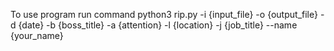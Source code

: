 

To use program run command python3 
rip.py -i {input_file} -o {output_file} -d {date} -b {boss_title} -a {attention} -l {location} -j {job_title} --name {your_name} 
